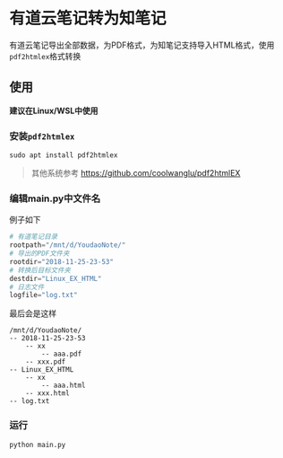 # 有道云笔记转为知笔记

有道云笔记导出全部数据，为PDF格式，为知笔记支持导入HTML格式，使用`pdf2htmlex`格式转换

## 使用

**建议在Linux/WSL中使用**

### 安装`pdf2htmlex`

`sudo apt install pdf2htmlex`

> 其他系统参考 https://github.com/coolwanglu/pdf2htmlEX

### 编辑main.py中文件名

例子如下

```python
# 有道笔记目录
rootpath="/mnt/d/YoudaoNote/"
# 导出的PDF文件夹
rootdir="2018-11-25-23-53"
# 转换后目标文件夹
destdir="Linux_EX_HTML"
# 日志文件
logfile="log.txt"
```

最后会是这样

```
/mnt/d/YoudaoNote/
-- 2018-11-25-23-53
    -- xx
        -- aaa.pdf
    -- xxx.pdf
-- Linux_EX_HTML
    -- xx
        -- aaa.html
    -- xxx.html
-- log.txt
```

### 运行

`python main.py`